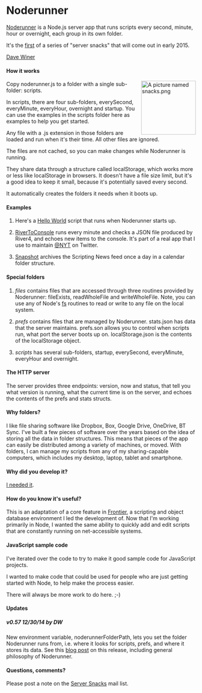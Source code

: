 Noderunner
==========

<a href="http://noderunner.org/">Noderunner</a> is a Node.js server app that runs scripts every second, minute, hour or overnight, each group in its own folder. 

It's the <a href="http://scripting.com/2014/12/28/forReviewNoderunner.html">first</a> of a series of "server snacks" that will come out in early 2015. 

<a href="http://scripting.com/">Dave Winer</a> 

#### How it works
<img src="http://scripting.com/2014/12/28/snacks.png" width="145" height="143" border="0" align="right" alt="A picture named snacks.png">Copy noderunner.js to a folder with a single sub-folder: scripts. 
In scripts, there are four sub-folders, everySecond, everyMinute, everyHour, overnight and startup. You can use the examples in the scripts folder here as examples to help you get started.

Any file with a .js extension in those folders are loaded and run when it's their time. All other files are ignored.

The files are not cached, so you can make changes while Noderunner is running.

They share data through a structure called localStorage, which works more or less like localStorage in browsers. It doesn't have a file size limit, but it's a good idea to keep it small, because it's potentially saved every second. 

It automatically creates the folders it needs when it boots up.

#### Examples

1. Here's a <a href="https://github.com/scripting/noderunner/blob/master/scripts/startup/hello.js">Hello World</a> script that runs when Noderunner starts up.

2. <a href="https://github.com/scripting/noderunner/blob/master/scripts/everyMinute/rivertoconsole.js">RiverToConsole</a> runs every minute and checks a JSON file produced by River4, and echoes new items to the console. It's part of a real app that I use to maintain <a href="https://twitter.com/nyt">@NYT</a> on Twitter. 

3. <a href="https://github.com/scripting/noderunner/blob/master/scripts/overnight/snapshot.js">Snapshot</a> archives the Scripting News feed once a day in a calendar folder structure.

#### Special folders

1. *files* contains files that are accessed through three routines provided by Noderunner: fileExists, readWholeFile and writeWholeFile. Note, you can use any of Node's <a href="http://nodejs.org/api/fs.html">fs</a> routines to read or write to any file on the local system. 

2. *prefs* contains files that are managed by Noderunner. stats.json has data that the server maintains. prefs.son allows you to control when scripts run, what port the server boots up on. localStorage.json is the contents of the localStorage object. 

3. *scripts* has several sub-folders, startup, everySecond, everyMinute, everyHour and overnight. 

#### The HTTP server

The server provides three endpoints: version, now and status, that tell you what version is running, what the current time is on the server, and echoes the contents of the prefs and stats structs. 
#### Why folders?
I like file sharing software like Dropbox, Box, Google Drive, OneDrive, BT Sync. I've built a few pieces of software over the years based on the idea of storing all the data in folder structures. This means that pieces of the app can easily be distributed among a variety of machines, or moved. With folders, I can manage my scripts from any of my sharing-capable computers, which includes my desktop, laptop, tablet and smartphone. 
#### Why did you develop it?
<a href="http://noderunner.smallpict.com/2015/01/03/whyINeededNoderunner.html">I needed it</a>.
#### How do you know it's useful?
This is an adaptation of a core feature in <a href="http://hellofrontier.com/">Frontier</a>, a scripting and object database environment I led the development of. Now that I'm working primarily in Node, I wanted the same ability to quickly add and edit scripts that are constantly running on net-accessible systems. 

#### JavaScript sample code

I've iterated over the code to try to make it good sample code for JavaScript projects. 

I wanted to make code that could be used for people who are just getting started with Node, to help make the process easier.

There will always be more work to do here. ;-)

#### Updates

##### v0.57 12/30/14 by DW

New environment variable, noderunnerFolderPath, lets you set the folder Noderunner runs from, i.e. where it looks for scripts, prefs, and where it stores its data. See this <a href="http://noderunner.smallpict.com/2014/12/30/noderunnerV057.html">blog post</a> on this release, including general philosophy of Noderunner.

#### Questions, comments?

Please post a note on the <a href="https://groups.google.com/forum/#!forum/server-snacks">Server Snacks</a> mail list. 




